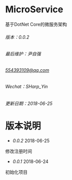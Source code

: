 # MicroService
基于DotNet Core的微服务架构

###### 版本：0.0.2

###### 最后维护：尹自强
###### 554393109@qq.com
###### Wechat：SHarp_Yin 
###### 更新日期：2018-06-25

# 版本说明

* _0.0.2_ 2018-06-25

修改注册时间

* _0.0.1_ 2018-06-24

初始化项目

